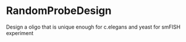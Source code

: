 # RandomProbeDesign
Design a oligo that is unique enough for c.elegans and yeast for smFISH experiment
